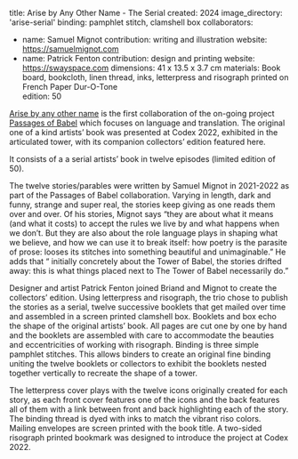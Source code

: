 title: Arise by Any Other Name - The Serial
created: 2024
image_directory: 'arise-serial'
binding: pamphlet stitch, clamshell box
collaborators: 
- name: Samuel Mignot
  contribution: writing and illustration
  website: https://samuelmignot.com
- name: Patrick Fenton
  contribution: design and printing
  website: https://swayspace.com
dimensions: 41 x 13.5 x 3.7 cm
materials: Book board, bookcloth, linen thread, inks, letterpress and risograph printed on French Paper Dur-O-Tone  
edition: 50

[Arise by any other name](https://arisebyanyotherna.me) is the first collaboration of the on-going project [Passages of Babel](https://servanebriand.com/gallery/passagesofbabel/) which focuses on language and translation. The original one of a kind artists’ book was presented at Codex 2022, exhibited in the articulated tower, with its companion collectors’ edition featured here.

It consists of a a serial artists’ book in twelve episodes (limited edition of 50). 

The twelve stories/parables were written by Samuel Mignot in 2021-2022 as part of the Passages of Babel collaboration. Varying in length, dark and funny, strange and super real, the stories keep giving as one reads them over and over. Of his stories, Mignot says “they are about what it means (and what it costs) to accept the rules we live by and what happens when we don’t. But they are also about the role language plays in shaping what we believe, and how we can use it to break itself: how poetry is the parasite of prose: looses its stitches into something beautiful and unimaginable.” He adds that “ initially concretely about the Tower of Babel, the stories drifted away: this is what things placed next to The Tower of Babel necessarily do.” 

Designer and artist Patrick Fenton joined Briand and Mignot to create the collectors’ edition. Using letterpress and risograph, the trio chose to publish the stories as a serial, twelve successive booklets that get mailed over time and assembled in a screen printed clamshell box. Booklets and box echo the shape of the original artists’ book. All pages are cut one by one by hand and the booklets are assembled with care to accommodate the beauties and eccentricities of working with risograph. Binding is three simple pamphlet stitches. This allows binders to create an original fine binding uniting the twelve booklets or collectors to exhibit the booklets nested together vertically to recreate the shape of a tower. 

The letterpress cover plays with the twelve icons originally created for each story, as each front cover features one of the icons and the back features all of them with a link between front and back highlighting each of the story. The  binding thread is dyed with inks to match the vibrant riso colors. Mailing envelopes are screen printed with the book title. A two-sided risograph printed bookmark was designed to introduce the project at Codex 2022.